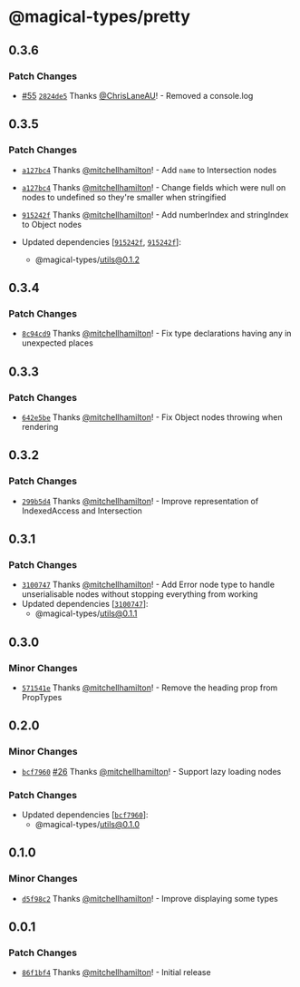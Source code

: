 # @magical-types/pretty

## 0.3.6

### Patch Changes

- [#55](https://github.com/Thinkmill/magical-types/pull/55) [`2824de5`](https://github.com/Thinkmill/magical-types/commit/2824de512ba4dfa2a1eede1eb3bb758c2a920f46) Thanks [@ChrisLaneAU](https://github.com/ChrisLaneAU)! - Removed a console.log

## 0.3.5

### Patch Changes

- [`a127bc4`](https://github.com/Thinkmill/magical-types/commit/a127bc4a27334328a338ece03b82146ee87076c5) Thanks [@mitchellhamilton](https://github.com/mitchellhamilton)! - Add `name` to Intersection nodes

* [`a127bc4`](https://github.com/Thinkmill/magical-types/commit/a127bc4a27334328a338ece03b82146ee87076c5) Thanks [@mitchellhamilton](https://github.com/mitchellhamilton)! - Change fields which were null on nodes to undefined so they're smaller when stringified

- [`915242f`](https://github.com/Thinkmill/magical-types/commit/915242fa35c2c6573c6fc50358f0ca9b6ec2cbc5) Thanks [@mitchellhamilton](https://github.com/mitchellhamilton)! - Add numberIndex and stringIndex to Object nodes

- Updated dependencies [[`915242f`](https://github.com/Thinkmill/magical-types/commit/915242fa35c2c6573c6fc50358f0ca9b6ec2cbc5), [`915242f`](https://github.com/Thinkmill/magical-types/commit/915242fa35c2c6573c6fc50358f0ca9b6ec2cbc5)]:
  - @magical-types/utils@0.1.2

## 0.3.4

### Patch Changes

- [`8c94cd9`](https://github.com/Thinkmill/magical-types/commit/8c94cd98a1514076a086dd570d0391b9e6294464) Thanks [@mitchellhamilton](https://github.com/mitchellhamilton)! - Fix type declarations having any in unexpected places

## 0.3.3

### Patch Changes

- [`642e5be`](https://github.com/Thinkmill/magical-types/commit/642e5be604cd5a1c68f39bf479c1a75ed73013f9) Thanks [@mitchellhamilton](https://github.com/mitchellhamilton)! - Fix Object nodes throwing when rendering

## 0.3.2

### Patch Changes

- [`299b5d4`](https://github.com/Thinkmill/magical-types/commit/299b5d49483fabd9276444e586399d7f4355e8a3) Thanks [@mitchellhamilton](https://github.com/mitchellhamilton)! - Improve representation of IndexedAccess and Intersection

## 0.3.1

### Patch Changes

- [`3100747`](https://github.com/Thinkmill/magical-types/commit/31007479e4028efa67b383dc92208e9063335ab1) Thanks [@mitchellhamilton](https://github.com/mitchellhamilton)! - Add Error node type to handle unserialisable nodes without stopping everything from working
- Updated dependencies [[`3100747`](https://github.com/Thinkmill/magical-types/commit/31007479e4028efa67b383dc92208e9063335ab1)]:
  - @magical-types/utils@0.1.1

## 0.3.0

### Minor Changes

- [`571541e`](https://github.com/mitchellhamilton/magical-types/commit/571541e536b19dd825994e505584fc93addc8980) Thanks [@mitchellhamilton](https://github.com/mitchellhamilton)! - Remove the heading prop from PropTypes

## 0.2.0

### Minor Changes

- [`bcf7960`](https://github.com/mitchellhamilton/magical-types/commit/bcf7960fbe1da21c5c394ee3c707894966df4dfd) [#26](https://github.com/mitchellhamilton/magical-types/pull/26) Thanks [@mitchellhamilton](https://github.com/mitchellhamilton)! - Support lazy loading nodes

### Patch Changes

- Updated dependencies [[`bcf7960`](https://github.com/mitchellhamilton/magical-types/commit/bcf7960fbe1da21c5c394ee3c707894966df4dfd)]:
  - @magical-types/utils@0.1.0

## 0.1.0

### Minor Changes

- [`d5f98c2`](https://github.com/mitchellhamilton/magical-types/commit/d5f98c2d28d81dcee07ba403c9336e7439f559c3) Thanks [@mitchellhamilton](https://github.com/mitchellhamilton)! - Improve displaying some types

## 0.0.1

### Patch Changes

- [`86f1bf4`](https://github.com/mitchellhamilton/magical-types/commit/86f1bf4d4b17ec791bffd0a9841311152ebb5614) Thanks [@mitchellhamilton](https://github.com/mitchellhamilton)! - Initial release
